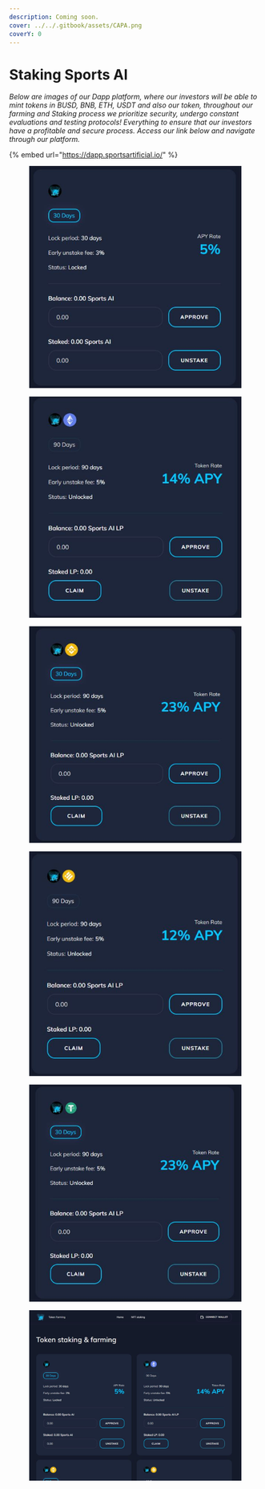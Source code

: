 ```yaml
---
description: Coming soon.
cover: ../../.gitbook/assets/CAPA.png
coverY: 0
---
```


# Staking Sports AI

_Below are images of our Dapp platform, where our investors will be able to mint tokens in BUSD, BNB, ETH, USDT and also our token, throughout our farming and Staking process we prioritize security, undergo constant evaluations and testing protocols! Everything to ensure that our investors have a profitable and secure process. Access our link below and navigate through our platform._

{% embed url="https://dapp.sportsartificial.io/" %}

<div>

<figure><img src="../../.gitbook/assets/2.JPG" alt=""><figcaption></figcaption></figure>

 

<figure><img src="../../.gitbook/assets/3.JPG" alt=""><figcaption></figcaption></figure>

 

<figure><img src="../../.gitbook/assets/4.JPG" alt=""><figcaption></figcaption></figure>

 

<figure><img src="../../.gitbook/assets/5.JPG" alt=""><figcaption></figcaption></figure>

 

<figure><img src="../../.gitbook/assets/6.JPG" alt=""><figcaption></figcaption></figure>

</div>

<figure><img src="../../.gitbook/assets/1.JPG" alt=""><figcaption></figcaption></figure>
